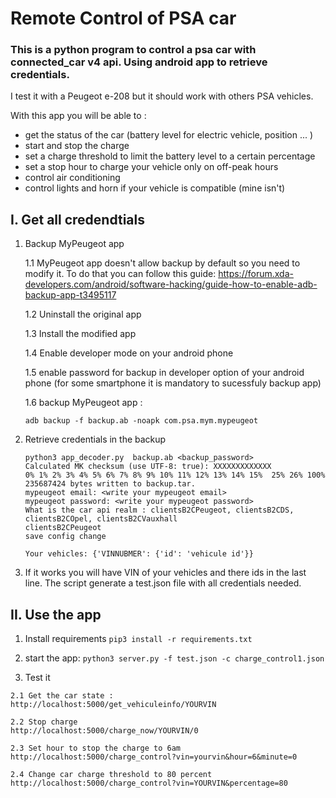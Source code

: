 # Remote Control of PSA car
### This is a python program to control a psa car with connected_car v4 api. Using android app to retrieve credentials.
I test it with a Peugeot e-208 but it should work with others PSA vehicles.

With this app  you will be able to :
 - get the status of the car (battery level for electric vehicle, position ... )
 - start and stop the charge
 - set a charge threshold to limit the battery level to a certain percentage
 - set a stop hour to charge your vehicle only on off-peak hours
 - control air conditioning
 - control lights and horn if your vehicle is compatible (mine isn't) 

## I. Get all credendtials
1. Backup MyPeugeot app

    1.1 MyPeugeot app doesn't allow backup by default so you need to modify it.
    To do that you can follow this guide: https://forum.xda-developers.com/android/software-hacking/guide-how-to-enable-adb-backup-app-t3495117  
    
    1.2 Uninstall the original app
    
    1.3 Install the modified app
    
    1.4 Enable developer mode on your android phone 
    
    1.5 enable password for backup in developer option of your android phone (for some smartphone it is mandatory to sucessfuly backup app)
    
    1.6 backup MyPeugeot app : 
    
    ``` adb backup -f backup.ab -noapk com.psa.mym.mypeugeot ```
    
2. Retrieve credentials in the backup

    ```
   python3 app_decoder.py  backup.ab <backup_password>
   Calculated MK checksum (use UTF-8: true): XXXXXXXXXXXXX
    0% 1% 2% 3% 4% 5% 6% 7% 8% 9% 10% 11% 12% 13% 14% 15%  25% 26% 100% 
    235687424 bytes written to backup.tar.
    mypeugeot email: <write your mypeugeot email>
    mypeugeot password: <write your mypeugeot password>
    What is the car api realm : clientsB2CPeugeot, clientsB2CDS, clientsB2COpel, clientsB2CVauxhall
    clientsB2CPeugeot
    save config change

    Your vehicles: {'VINNUBMER': {'id': 'vehicule id'}} 
      ``` 
 3. If it works you will have VIN of your vehicles and there ids in the last line. The script generate a test.json file with all credentials needed.
 
 ## II. Use the app
  1. Install requirements
  ```pip3 install -r requirements.txt```
  2. start the app:
   ``python3 server.py -f test.json -c charge_control1.json`` 
  
  3. Test it 
  
    2.1 Get the car state :
    http://localhost:5000/get_vehiculeinfo/YOURVIN
    
    2.2 Stop charge
    http://localhost:5000/charge_now/YOURVIN/0
    
    2.3 Set hour to stop the charge to 6am
    http://localhost:5000/charge_control?vin=yourvin&hour=6&minute=0 
    
    2.4 Change car charge threshold to 80 percent
    http://localhost:5000/charge_control?vin=YOURVIN&percentage=80 
           